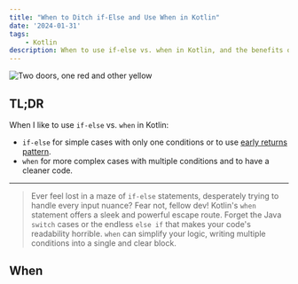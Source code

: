 ```yaml
---
title: "When to Ditch if-Else and Use When in Kotlin"
date: '2024-01-31'
tags:
    - Kotlin
description: When to use if-else vs. when in Kotlin, and the benefits of using when
---
```


![Two doors, one red and other yellow](https://images.unsplash.com/photo-1532028358058-44741b59154a?q=80&w=3252&auto=format&fit=crop&ixlib=rb-4.0.3&ixid=M3wxMjA3fDB8MHxwaG90by1wYWdlfHx8fGVufDB8fHx8fA%3D%3D)

## TL;DR

When I like to use ``if-else`` vs. ``when`` in Kotlin:

* ``if-else`` for simple cases with only one conditions or to use [early returns pattern](https://dev.to/malaquiasdev/why-i-like-to-use-early-returns-pattern-52b2).
* ``when`` for more complex cases with multiple conditions and to have a cleaner code.

---

> Ever feel lost in a maze of ``if-else`` statements, desperately trying to handle every input nuance? Fear not, fellow dev! Kotlin's ``when`` statement offers a sleek and powerful escape route.
Forget the Java ``switch`` cases or the endless ``else if`` that makes your code's readability horrible. ``when`` can simplify your logic, writing multiple conditions into a single and clear block.

## When

